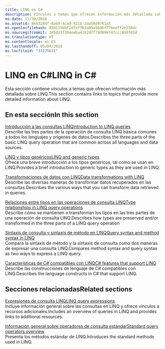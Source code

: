 ```yaml
---
title: LINQ en C#
description: Vínculos a temas que ofrecen información más detallada sobre LINQ.
ms.date: 11/30/2016
ms.assetid: 8eb3284f-0ab9-4cad-9216-2da58d9761a5
ms.openlocfilehash: 8501156bf2dfeff63a99a56d6f776ee7f2e350dc
ms.sourcegitcommit: 3d5d33f384eeba41b2dff79d096f47ccc8d8f03d
ms.translationtype: HT
ms.contentlocale: es-ES
ms.lasthandoff: 05/04/2018
ms.locfileid: "33275631"
---
```

# <a name="linq-in-c"></a><span data-ttu-id="d2273-103">LINQ en C#</span><span class="sxs-lookup"><span data-stu-id="d2273-103">LINQ in C#</span></span>
<span data-ttu-id="d2273-104">Esta sección contiene vínculos a temas que ofrecen información más detallada sobre LINQ.</span><span class="sxs-lookup"><span data-stu-id="d2273-104">This section contains links to topics that provide more detailed information about LINQ.</span></span>  
  
## <a name="in-this-section"></a><span data-ttu-id="d2273-105">En esta sección</span><span class="sxs-lookup"><span data-stu-id="d2273-105">In this section</span></span>  
 [<span data-ttu-id="d2273-106">Introducción a las consultas LINQ</span><span class="sxs-lookup"><span data-stu-id="d2273-106">Introduction to LINQ queries</span></span>](../programming-guide/concepts/linq/introduction-to-linq-queries.md)  
 <span data-ttu-id="d2273-107">Describe las tres partes de la operación de consulta LINQ básica comunes a todos los lenguajes y orígenes de datos.</span><span class="sxs-lookup"><span data-stu-id="d2273-107">Describes the three parts of the basic LINQ query operation that are common across all languages and data sources.</span></span>  
  
 [<span data-ttu-id="d2273-108">LINQ y tipos genéricos</span><span class="sxs-lookup"><span data-stu-id="d2273-108">LINQ and generic types</span></span>](../programming-guide/concepts/linq/linq-and-generic-types.md)  
 <span data-ttu-id="d2273-109">Ofrece una breve introducción a los tipos genéricos, tal como se usan en LINQ.</span><span class="sxs-lookup"><span data-stu-id="d2273-109">Provides a brief introduction to generic types as they are used in LINQ.</span></span>  
  
 [<span data-ttu-id="d2273-110">Transformaciones de datos con LINQ</span><span class="sxs-lookup"><span data-stu-id="d2273-110">Data transformations with LINQ</span></span>](../programming-guide/concepts/linq/data-transformations-with-linq.md)  
 <span data-ttu-id="d2273-111">Describe las diversas maneras de transformar datos recuperados en las consultas.</span><span class="sxs-lookup"><span data-stu-id="d2273-111">Describes the various ways that you can transform data retrieved in queries.</span></span>  
  
 [<span data-ttu-id="d2273-112">Relaciones entre tipos en las operaciones de consulta LINQ</span><span class="sxs-lookup"><span data-stu-id="d2273-112">Type relationships in LINQ query operations</span></span>](../programming-guide/concepts/linq/type-relationships-in-linq-query-operations.md)  
 <span data-ttu-id="d2273-113">Describe cómo se mantienen o transforman los tipos en las tres partes de una operación de consulta LINQ.</span><span class="sxs-lookup"><span data-stu-id="d2273-113">Describes how types are preserved and/or transformed in the three parts of a LINQ query operation</span></span>  
  
 [<span data-ttu-id="d2273-114">Sintaxis de consulta y sintaxis de método en LINQ</span><span class="sxs-lookup"><span data-stu-id="d2273-114">Query syntax and method syntax in LINQ</span></span>](../programming-guide/concepts/linq/query-syntax-and-method-syntax-in-linq.md)  
 <span data-ttu-id="d2273-115">Compara la sintaxis de método y la sintaxis de consulta como dos maneras de expresar una consulta LINQ.</span><span class="sxs-lookup"><span data-stu-id="d2273-115">Compares method syntax and query syntax as two ways to express a LINQ query.</span></span>  
  
 [<span data-ttu-id="d2273-116">Características de C# compatibles con LINQ</span><span class="sxs-lookup"><span data-stu-id="d2273-116">C# features that support LINQ</span></span>](../programming-guide/concepts/linq/features-that-support-linq.md)  
 <span data-ttu-id="d2273-117">Describe las construcciones de lenguaje de C# compatibles con LINQ.</span><span class="sxs-lookup"><span data-stu-id="d2273-117">Describes the language constructs in C# that support LINQ.</span></span>  
   
## <a name="related-sections"></a><span data-ttu-id="d2273-118">Secciones relacionadas</span><span class="sxs-lookup"><span data-stu-id="d2273-118">Related sections</span></span>  
 [<span data-ttu-id="d2273-119">Expresiones de consulta LINQ</span><span class="sxs-lookup"><span data-stu-id="d2273-119">LINQ query expressions</span></span>](../programming-guide/linq-query-expressions/index.md)  
 <span data-ttu-id="d2273-120">Incluye información general sobre las consultas en LINQ y ofrece vínculos a recursos adicionales.</span><span class="sxs-lookup"><span data-stu-id="d2273-120">Includes an overview of queries in LINQ and provides links to additional resources.</span></span>  
  
 [<span data-ttu-id="d2273-121">Información general sobre operadores de consulta estándar</span><span class="sxs-lookup"><span data-stu-id="d2273-121">Standard query operators overview</span></span>](../programming-guide/concepts/linq/standard-query-operators-overview.md)  
 <span data-ttu-id="d2273-122">Presenta los métodos estándar de LINQ.</span><span class="sxs-lookup"><span data-stu-id="d2273-122">Introduces the standard methods used in LINQ.</span></span>  
  
